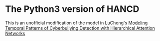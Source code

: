 # The Python3 version of HANCD
This is an unofficial modification of the model in LuCheng's [Modeling Temporal Patterns of Cyberbullying Detection with Hierarchical Attention Networks](https://github.com/GitHubLuCheng/Modeling-Temporal-Patterns-of-Cyberbullying-Detection)